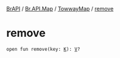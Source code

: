 [BrAPI](../../index.md) / [Br.API.Map](../index.md) / [TowwayMap](index.md) / [remove](./remove.md)

# remove

`open fun remove(key: `[`K`](index.md#K)`): `[`V`](index.md#V)`?`